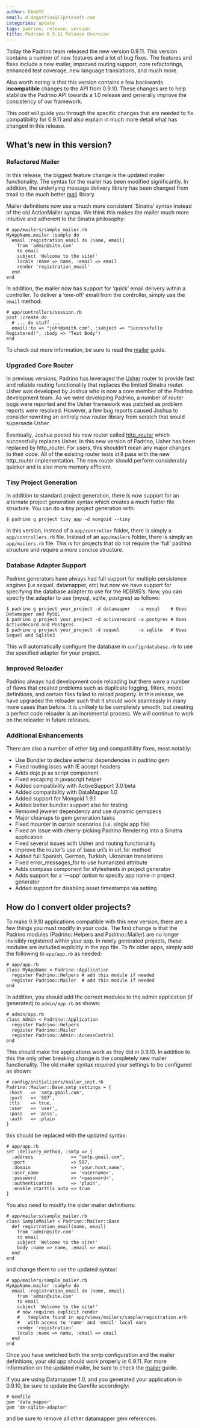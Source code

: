 ```yaml
---
author: DAddYE
email: d.dagostino@lipsiasoft.com
categories: update
tags: padrino, release, version
title: Padrino 0.9.11 Release Overview
---
```


Today the Padrino team released the new version 0.9.11. This version contains a number of new features and a lot of bug fixes. The features and fixes include a new mailer, improved routing support, core refactorings, enhanced test coverage, new language translations, and much more.

Also worth noting is that this version contains a few backwards **incompatible** changes to the API from 0.9.10. These changes are to help stabilize the Padrino API towards a 1.0 release and generally improve the consistency of our framework.

This post will guide you through the specific changes that are needed to fix compatibility for 0.9.11 and also explain in much more detail what has changed in this release.

<break>

## What’s new in this version?

### Refactored Mailer

In this release, the biggest feature change is the updated mailer functionality. The syntax for the mailer has been modified significantly. In addition, the underlying message delivery library has been changed from tmail to the much better [mail](http://github.com/mikel/mail) library.

Mailer definitions now use a much more consistent ‘Sinatra’ syntax instead of the old ActionMailer syntax. We think this makes the mailer much more intuitive and adherent to the Sinatra philosophy:

    # app/mailers/sample_mailer.rb
    MyAppName.mailer :sample do
      email :registration_email do |name, email|
        from 'admin@site.com'
        to email
        subject 'Welcome to the site!'
        locals :name => name, :email => email
        render 'registration_email'
      end
    end

In addition, the mailer now has support for ‘quick’ email delivery within a controller. To deliver a ‘one-off’ email from the controller, simply use the `email` method:

    # app/controllers/session.rb
    post :create do
      # ... do stuff ...
      email(:to => "john@smith.com", :subject => "Successfully Registered!", :body => "Test Body")
    end

To check out more information, be sure to read the [mailer](http://www.padrinorb.com/guides/padrino-mailer) guide.

### Upgraded Core Router

In previous versions, Padrino has leveraged the [Usher](http://github.com/joshbuddy/usher) router to provide fast and reliable routing functionality that replaces the limited Sinatra router. Usher was developed by Joshua who is now a core member of the Padrino development team. As we were developing Padrino, a number of router bugs were reported and the Usher framework was patched as problem reports were resolved. However, a few bug reports caused Joshua to consider rewriting an entirely new router library from scratch that would supersede Usher.

Eventually, Joshua posted his new router called [http\_router](http://github.com/joshbuddy/http_router) which successfully replaces Usher. In this new version of Padrino, Usher has been replaced by http\_router. For users, this shouldn’t mean any major changes to their code. All of the existing router tests still pass with the new http\_router implementation. The new router should perform considerably quicker and is also more memory efficient.

### Tiny Project Generation

In addition to standard project generation, there is now support for an alternate project generation syntax which creates a much flatter file structure. You can do a tiny project generation with:

    $ padrino g project tiny_app -d mongoid --tiny

In this version, instead of a `app/controller` folder, there is simply a `app/controllers.rb` file. Instead of an `app/mailers` folder, there is simply an `app/mailers.rb` file. This is for projects that do not require the ‘full’ padrino structure and require a more concise structure.

### Database Adapter Support

Padrino generators have always had full support for multiple persistence engines (i.e sequel, datamapper, etc) but now we have support for specifying the database adapter to use for the RDBMS’s. Now, you can specify the adapter to use (mysql, sqlite, postgres) as follows:

    $ padrino g project your_project -d datamapper   -a mysql    # Uses Datamapper and MySQL
    $ padrino g project your_project -d activerecord -a postgres # Uses ActiveRecord and Postgres
    $ padrino g project your_project -d sequel       -a sqlite   # Uses Sequel and Sqlite3

This will automatically configure the database in `config/database.rb` to use the specified adapter for your project.

### Improved Reloader

Padrino always had development code reloading but there were a number of flaws that created problems such as duplicate logging, filters, model definitions, and certain files failed to reload properly. In this release, we have upgraded the reloader such that it should work seamlessly in many more cases than before. It is unlikely to be completely smooth, but creating a perfect code reloader is an incremental process. We will continue to work on the reloader in future releases.

### Additional Enhancements

There are also a number of other big and compatibility fixes, most notably:

-   Use Bundler to declare external dependencies in padrino gem
-   Fixed routing isses with IE accept headers
-   Adds dojo.js as script component
-   Fixed escaping in javascript helper
-   Added compatibility with ActiveSupport 3.0 beta
-   Added compatibility with DataMapper 1.0
-   Added support for Mongoid 1.9.1
-   Added better bundler support also for testing
-   Removed jeweler dependency and use dynamic gemspecs
-   Major cleanups to gem generation tasks
-   Fixed mounter in certain scenarios (i.e. single app file)
-   Fixed an issue with cherry-picking Padrino Rendering into a Sinatra application
-   Fixed several issues with Usher and routing functionality
-   Improve the router’s use of base uri’s in url\_for method
-   Added full Spanish, German, Turkish, Ukrainian translations
-   Fixed error\_messages\_for to use humanized attribute
-   Adds compass component for stylesheets in project generator
-   Adds support for a ’—app’ option to specify app name in project generator
-   Added support for disabling asset timestamps via setting

## How do I convert older projects?

To make 0.9.10 applications compatible with this new version, there are a few things you must modify in your code. The first change is that the Padrino modules (Padrino::Helpers and Padrino::Mailer) are no longer invisibly registered within your app. In newly generated projects, these modules are included explicitly in the app file. To fix older apps, simply add the following to `app/app.rb` as needed:

    # app/app.rb
    class MyAppName < Padrino::Application
      register Padrino::Helpers # add this module if needed
      register Padrino::Mailer  # add this module if needed
    end

In addition, you should add the correct modules to the admin application (if generated) to `admin/app.rb` as shown:

    # admin/app.rb
    class Admin < Padrino::Application
      register Padrino::Helpers
      register Padrino::Mailer
      register Padrino::Admin::AccessControl
    end

This should make the applications work as they did in 0.9.10. In addition to this the only other breaking change is the completely new mailer functionality. The old mailer syntax required your settings to be configured as shown:

    # config/initializers/mailer_init.rb
    Padrino::Mailer::Base.smtp_settings = {
     :host   => 'smtp.gmail.com',
     :port   => '587',
     :tls    => true,
     :user   => 'user',
     :pass   => 'pass',
     :auth   => :plain
    }

this should be replaced with the updated syntax:

    # app/app.rb
    set :delivery_method, :smtp => {
      :address              => "smtp.gmail.com",
      :port                 => 587,
      :domain               => 'your.host.name',
      :user_name            => '<username>',
      :password             => '<password>',
      :authentication       => 'plain',
      :enable_starttls_auto => true
    }

You also need to modify the older mailer definitions:

    # app/mailers/sample_mailer.rb
    class SampleMailer < Padrino::Mailer::Base
      def registration_email(name, email)
        from 'admin@site.com'
        to email
        subject 'Welcome to the site!'
        body :name => name, :email => email
      end
    end

and change them to use the updated syntax:

    # app/mailers/sample_mailer.rb
    MyAppName.mailer :sample do
      email :registration_email do |name, email|
        from 'admin@site.com'
        to email
        subject 'Welcome to the site!'
        # now requires explicit render
        #   template found in app/views/mailers/sample/registration.erb
        #   with access to 'name' and 'email' local vars
        render 'registration'
        locals :name => name, :email => email
      end
    end

Once you have switched both the smtp configuration and the mailer definitions, your old app should work properly in 0.9.11. For more information on the updated mailer, be sure to check the [mailer](http://www.padrinorb.com/guides/padrino-mailer) guide.

If you are using Datamapper 1.0, and you generated your application in 0.9.10, be sure to update the Gemfile accordingly:

    # Gemfile
    gem 'data_mapper'
    gem 'dm-sqlite-adapter'

and be sure to remove all other datamapper gem references.
